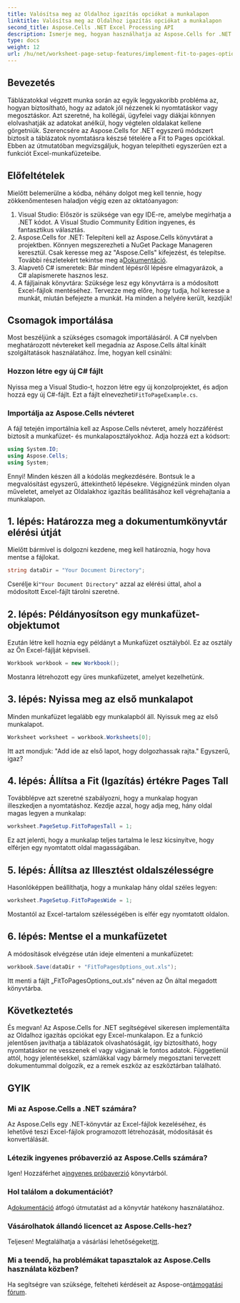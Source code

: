 ```yaml
---
title: Valósítsa meg az Oldalhoz igazítás opciókat a munkalapon
linktitle: Valósítsa meg az Oldalhoz igazítás opciókat a munkalapon
second_title: Aspose.Cells .NET Excel Processing API
description: Ismerje meg, hogyan használhatja az Aspose.Cells for .NET oldalhoz illeszkedő beállítását az Excel-munkalapok jobb olvashatóságának javítására.
type: docs
weight: 12
url: /hu/net/worksheet-page-setup-features/implement-fit-to-pages-options/
---
```

## Bevezetés
Táblázatokkal végzett munka során az egyik leggyakoribb probléma az, hogyan biztosítható, hogy az adatok jól nézzenek ki nyomtatáskor vagy megosztáskor. Azt szeretné, ha kollégái, ügyfelei vagy diákjai könnyen elolvashatják az adatokat anélkül, hogy végtelen oldalakat kellene görgetniük. Szerencsére az Aspose.Cells for .NET egyszerű módszert biztosít a táblázatok nyomtatásra készsé tételére a Fit to Pages opciókkal. Ebben az útmutatóban megvizsgáljuk, hogyan telepítheti egyszerűen ezt a funkciót Excel-munkafüzeteibe. 
## Előfeltételek
Mielőtt belemerülne a kódba, néhány dolgot meg kell tennie, hogy zökkenőmentesen haladjon végig ezen az oktatóanyagon:
1. Visual Studio: Először is szüksége van egy IDE-re, amelybe megírhatja a .NET kódot. A Visual Studio Community Edition ingyenes, és fantasztikus választás.
2.  Aspose.Cells for .NET: Telepíteni kell az Aspose.Cells könyvtárat a projektben. Könnyen megszerezheti a NuGet Package Manageren keresztül. Csak keresse meg az "Aspose.Cells" kifejezést, és telepítse. További részletekért tekintse meg a[Dokumentáció](https://reference.aspose.com/cells/net/).
3. Alapvető C# ismeretek: Bár mindent lépésről lépésre elmagyarázok, a C# alapismerete hasznos lesz.
4. A fájljainak könyvtára: Szüksége lesz egy könyvtárra is a módosított Excel-fájlok mentéséhez. Tervezze meg előre, hogy tudja, hol keresse a munkát, miután befejezte a munkát.
Ha minden a helyére került, kezdjük!
## Csomagok importálása
Most beszéljünk a szükséges csomagok importálásáról. A C# nyelvben meghatározott névtereket kell megadnia az Aspose.Cells által kínált szolgáltatások használatához. Íme, hogyan kell csinálni:
### Hozzon létre egy új C# fájlt
 Nyissa meg a Visual Studio-t, hozzon létre egy új konzolprojektet, és adjon hozzá egy új C#-fájlt. Ezt a fájlt elnevezheti`FitToPageExample.cs`.
### Importálja az Aspose.Cells névteret
A fájl tetején importálnia kell az Aspose.Cells névteret, amely hozzáférést biztosít a munkafüzet- és munkalaposztályokhoz. Adja hozzá ezt a kódsort:
```csharp
using System.IO;
using Aspose.Cells;
using System;
```
Ennyi! Minden készen áll a kódolás megkezdésére.
Bontsuk le a megvalósítást egyszerű, áttekinthető lépésekre. Végignézünk minden olyan műveletet, amelyet az Oldalakhoz igazítás beállításához kell végrehajtania a munkalapon.
## 1. lépés: Határozza meg a dokumentumkönyvtár elérési útját
Mielőtt bármivel is dolgozni kezdene, meg kell határoznia, hogy hova mentse a fájlokat.
```csharp
string dataDir = "Your Document Directory";
```
 Cserélje ki`"Your Document Directory"` azzal az elérési úttal, ahol a módosított Excel-fájlt tárolni szeretné.
## 2. lépés: Példányosítson egy munkafüzet-objektumot
Ezután létre kell hoznia egy példányt a Munkafüzet osztályból. Ez az osztály az Ön Excel-fájlját képviseli.
```csharp
Workbook workbook = new Workbook();
```
Mostanra létrehozott egy üres munkafüzetet, amelyet kezelhetünk.
## 3. lépés: Nyissa meg az első munkalapot
Minden munkafüzet legalább egy munkalapból áll. Nyissuk meg az első munkalapot.
```csharp
Worksheet worksheet = workbook.Worksheets[0];
```
Itt azt mondjuk: "Add ide az első lapot, hogy dolgozhassak rajta." Egyszerű, igaz?
## 4. lépés: Állítsa a Fit (Igazítás) értékre Pages Tall
Továbblépve azt szeretné szabályozni, hogy a munkalap hogyan illeszkedjen a nyomtatáshoz. Kezdje azzal, hogy adja meg, hány oldal magas legyen a munkalap:
```csharp
worksheet.PageSetup.FitToPagesTall = 1;
```
Ez azt jelenti, hogy a munkalap teljes tartalma le lesz kicsinyítve, hogy elférjen egy nyomtatott oldal magasságában. 
## 5. lépés: Állítsa az Illesztést oldalszélességre
Hasonlóképpen beállíthatja, hogy a munkalap hány oldal széles legyen:
```csharp
worksheet.PageSetup.FitToPagesWide = 1;
```
Mostantól az Excel-tartalom szélességében is elfér egy nyomtatott oldalon. 
## 6. lépés: Mentse el a munkafüzetet
A módosítások elvégzése után ideje elmenteni a munkafüzetet:
```csharp
workbook.Save(dataDir + "FitToPagesOptions_out.xls");
```
Itt menti a fájlt „FitToPagesOptions_out.xls” néven az Ön által megadott könyvtárba.
## Következtetés
És megvan! Az Aspose.Cells for .NET segítségével sikeresen implementálta az Oldalhoz igazítás opciókat egy Excel-munkalapon. Ez a funkció jelentősen javíthatja a táblázatok olvashatóságát, így biztosítható, hogy nyomtatáskor ne vesszenek el vagy vágjanak le fontos adatok. Függetlenül attól, hogy jelentésekkel, számlákkal vagy bármely megosztani tervezett dokumentummal dolgozik, ez a remek eszköz az eszköztárban található.
## GYIK
### Mi az Aspose.Cells a .NET számára?
Az Aspose.Cells egy .NET-könyvtár az Excel-fájlok kezeléséhez, és lehetővé teszi Excel-fájlok programozott létrehozását, módosítását és konvertálását.
### Létezik ingyenes próbaverzió az Aspose.Cells számára?
 Igen! Hozzáférhet a[ingyenes próbaverzió](https://releases.aspose.com/) könyvtárból.
### Hol találom a dokumentációt?
 A[dokumentáció](https://reference.aspose.com/cells/net/) átfogó útmutatást ad a könyvtár hatékony használatához.
### Vásárolhatok állandó licencet az Aspose.Cells-hez?
 Teljesen! Megtalálhatja a vásárlási lehetőségeket[itt](https://purchase.aspose.com/buy).
### Mi a teendő, ha problémákat tapasztalok az Aspose.Cells használata közben?
 Ha segítségre van szüksége, felteheti kérdéseit az Aspose-on[támogatási fórum](https://forum.aspose.com/c/cells/9).
